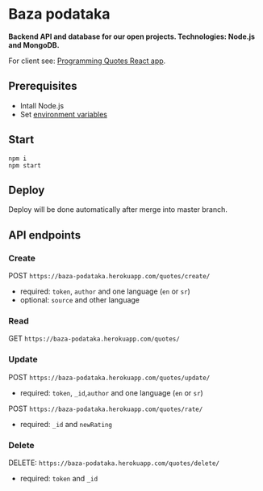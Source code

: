 # Baza podataka

**Backend API and database for our open projects. Technologies: Node.js and MongoDB.**

For client see: [Programming Quotes React app](https://github.com/skolakoda/programming-quotes).

## Prerequisites

- Intall Node.js
- Set [environment variables](https://github.com/skolakoda/baza-podataka/wiki/Environment-variables)

## Start

```
npm i
npm start
```

## Deploy

Deploy will be done automatically after merge into master branch.

## API endpoints

### Create

POST `https://baza-podataka.herokuapp.com/quotes/create/`
- required: `token`, `author` and one language (`en` or `sr`)
- optional: `source` and other language

### Read

GET `https://baza-podataka.herokuapp.com/quotes/`

### Update

POST `https://baza-podataka.herokuapp.com/quotes/update/`
- required: `token`, `_id`,`author` and one language (`en` or `sr`)

POST `https://baza-podataka.herokuapp.com/quotes/rate/`
- required: `_id` and `newRating`

### Delete

DELETE: `https://baza-podataka.herokuapp.com/quotes/delete/`
- required: `token` and `_id`
